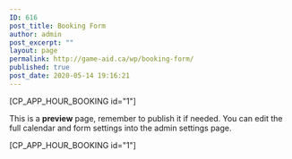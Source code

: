 ```yaml
---
ID: 616
post_title: Booking Form
author: admin
post_excerpt: ""
layout: page
permalink: http://game-aid.ca/wp/booking-form/
published: true
post_date: 2020-05-14 19:16:21
---
```

[CP_APP_HOUR_BOOKING id="1"]

This is a <b>preview</b> page, remember to publish it if needed. You can edit the full calendar and form settings into the admin settings page.

[CP_APP_HOUR_BOOKING id="1"]